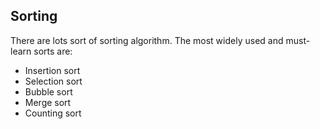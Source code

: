 ## Sorting

There are lots sort of sorting algorithm. The most widely used and must-learn sorts are:

- Insertion sort
- Selection sort
- Bubble sort
- Merge sort
- Counting sort